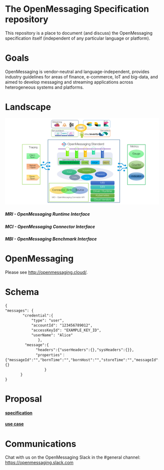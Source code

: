 # The OpenMessaging Specification repository

This repository is a place to document (and discuss) the OpenMessaging specification itself (independent of any particular language or platform).

# Goals
OpenMessaging is vendor-neutral and language-independent, provides industry guidelines for areas of finance, e-commerce, IoT and big-data, and aimed to develop messaging and streaming applications across heterogeneous systems and platforms.

# Landscape
![landscape](assets/images/landscape-0.2.0-alpha.png)
##### MRI - OpenMessaging Runtime Interface
##### MCI - OpenMessaging Connector Interface
##### MBI - OpenMessaging Benchmark Interface

# OpenMessaging
Please see http://openmessaging.cloud/.

# Schema
    {       
    "messages": {
            "credential":{
                "type": "user", 
                "accountId": "123456789012", 
                "accessKeyId": "EXAMPLE_KEY_ID", 
                "userName": "Alice"
                   },
             "message":{
                  "headers":{"userHeaders":{},"sysHeaders":{}},
                  "properties"：{"messageId":"","bornTime":"","bornHost":"","storeTime":"","messageId":"","borenTime":"","bornHost":"","storeTime":"","deliveryTime":"","deliveryCount":"","ttl":"","correlationId":"","priority":"","traceId":"","transactionId":""},"bodies":{}
                      }
           }
    }



# Proposal
#### [specification](specification.md)
#### [use case](usecase.md)


# Communications
Chat with us on the OpenMessaging Slack in the #general channel: https://openmessaging.slack.com

